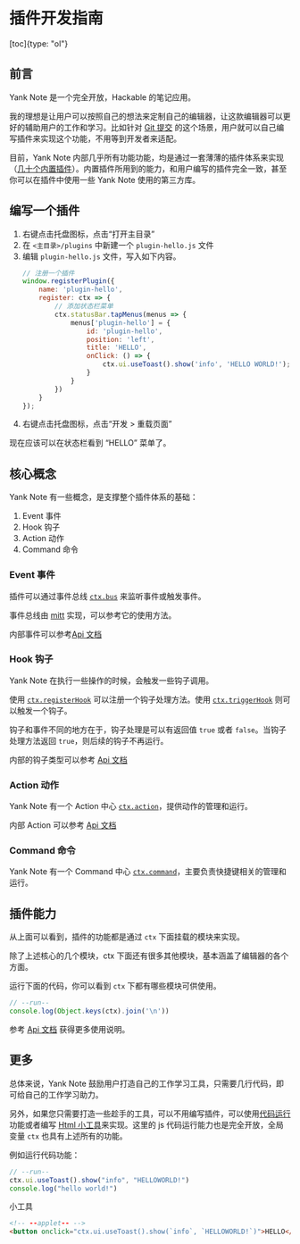 # 插件开发指南

[toc]{type: "ol"}

## 前言

Yank Note 是一个完全开放，Hackable 的笔记应用。

我的理想是让用户可以按照自己的想法来定制自己的编辑器，让这款编辑器可以更好的辅助用户的工作和学习。比如针对 [Git 提交](https://github.com/purocean/yn/issues/58#issuecomment-906073520) 的这个场景，用户就可以自己编写插件来实现这个功能，不用等到开发者来适配。

目前，Yank Note 内部几乎所有功能功能，均是通过一套薄薄的插件体系来实现（[几十个内置插件](https://github.com/purocean/yn/tree/develop/src/renderer/plugins)）。内置插件所用到的能力，和用户编写的插件完全一致，甚至你可以在插件中使用一些 Yank Note 使用的第三方库。

## 编写一个插件

1. 右键点击托盘图标，点击“打开主目录”
2. 在 `<主目录>/plugins` 中新建一个 `plugin-hello.js` 文件
3. 编辑 `plugin-hello.js` 文件，写入如下内容。
    ```js
    // 注册一个插件
    window.registerPlugin({
        name: 'plugin-hello',
        register: ctx => {
            // 添加状态栏菜单
            ctx.statusBar.tapMenus(menus => {
                menus['plugin-hello'] = {
                    id: 'plugin-hello',
                    position: 'left',
                    title: 'HELLO',
                    onClick: () => {
                        ctx.ui.useToast().show('info', 'HELLO WORLD!');
                    }
                }
            })
        }
    });
    ```
4. 右键点击托盘图标，点击“开发 > 重载页面”

现在应该可以在状态栏看到 “HELLO” 菜单了。

## 核心概念

Yank Note 有一些概念，是支撑整个插件体系的基础：

1. Event 事件
1. Hook 钩子
1. Action 动作
1. Command 命令

### Event 事件

插件可以通过事件总线 [`ctx.bus`](https://yn-api-doc.vercel.app/modules/core_bus.html) 来监听事件或触发事件。

事件总线由 [mitt](https://github.com/developit/mitt) 实现，可以参考它的使用方法。

内部事件可以参考[Api 文档](https://yn-api-doc.vercel.app/modules/types.html#BuildInEvents)

### Hook 钩子

Yank Note 在执行一些操作的时候，会触发一些钩子调用。

使用 [`ctx.registerHook`](https://yn-api-doc.vercel.app/modules/core_plugin.html#registerHook) 可以注册一个钩子处理方法。使用 [`ctx.triggerHook`](https://yn-api-doc.vercel.app/modules/core_plugin.html#triggerHook) 则可以触发一个钩子。

钩子和事件不同的地方在于，钩子处理是可以有返回值 `true` 或者 `false`。当钩子处理方法返回 `true`，则后续的钩子不再运行。

内部的钩子类型可以参考 [Api 文档](https://yn-api-doc.vercel.app/modules/types.html#HookType)

### Action 动作

Yank Note 有一个 Action 中心 [`ctx.action`](https://yn-api-doc.vercel.app/modules/core_action.html)，提供动作的管理和运行。

内部 Action 可以参考 [Api 文档](https://yn-api-doc.vercel.app/modules/types.html#BuildInActionName)

### Command 命令

Yank Note 有一个 Command 中心 [`ctx.command`](https://yn-api-doc.vercel.app/modules/core_command.html)，主要负责快捷键相关的管理和运行。

## 插件能力

从上面可以看到，插件的功能都是通过 `ctx` 下面挂载的模块来实现。

除了上述核心的几个模块，ctx 下面还有很多其他模块，基本涵盖了编辑器的各个方面。

运行下面的代码，你可以看到 `ctx` 下都有哪些模块可供使用。

```js
// --run--
console.log(Object.keys(ctx).join('\n'))
```

参考 [Api 文档](https://yn-api-doc.vercel.app/modules/context.html) 获得更多使用说明。

## 更多

总体来说，Yank Note 鼓励用户打造自己的工作学习工具，只需要几行代码，即可给自己的工作学习助力。

另外，如果您只需要打造一些趁手的工具，可以不用编写插件，可以使用[代码运行](FEATURES.md#运行代码)功能或者编写 [Html 小工具](FEATURES.md#小工具)来实现。这里的 js 代码运行能力也是完全开放，全局变量 `ctx` 也具有上述所有的功能。

例如运行代码功能：

```js
// --run--
ctx.ui.useToast().show("info", "HELLOWORLD!")
console.log("hello world!")
```

小工具

```html
<!-- --applet-- -->
<button onclick="ctx.ui.useToast().show(`info`, `HELLOWORLD!`)">HELLO</button>
```
